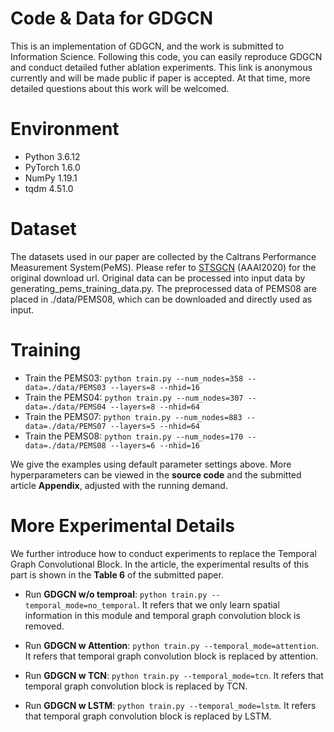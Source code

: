 # Code & Data for GDGCN
This is an implementation of GDGCN, and the work is submitted to Information Science. Following this code, you can easily reproduce GDGCN and conduct detailed futher ablation experiments. This link is anonymous currently and will be made public if paper is accepted. At that time, more detailed questions about this work will be welcomed. 

# Environment
- Python 3.6.12
- PyTorch 1.6.0
- NumPy 1.19.1
- tqdm 4.51.0

# Dataset
The datasets used in our paper are collected by the Caltrans Performance Measurement System(PeMS). Please refer to [STSGCN](https://github.com/Davidham3/STSGCN) (AAAI2020) for the original download url. Original data can be processed into input data by generating_pems_training_data.py. The preprocessed data of PEMS08 are placed in ./data/PEMS08, which can be downloaded and directly used as input.

# Training 
- Train the PEMS03: 
    ```python train.py --num_nodes=358 --data=./data/PEMS03 --layers=8 --nhid=16```
- Train the PEMS04:
    ```python train.py --num_nodes=307 --data=./data/PEMS04 --layers=8 --nhid=64``` 
- Train the PEMS07: 
    ```python train.py --num_nodes=883 --data=./data/PEMS07 --layers=5 --nhid=64```
- Train the PEMS08: 
    ```python train.py --num_nodes=170 --data=./data/PEMS08 --layers=6 --nhid=16```
  
We give the examples using default parameter settings above. More hyperparameters can be viewed in the **source code** and the submitted article **Appendix**, adjusted with the running demand.

# More Experimental Details
  We further introduce how to conduct experiments to replace the Temporal Graph Convolutional Block. In the article, the experimental results of this part is shown in the **Table 6** of the submitted paper.

  - Run **GDGCN w/o temproal**: ```python train.py --temporal_mode=no_temporal```. It refers that we only learn spatial information in this module and temporal graph convolution block is removed.
  
  - Run **GDGCN w Attention**: ```python train.py --temporal_mode=attention```. It refers that temporal graph convolution block is replaced by attention.
  
  - Run **GDGCN w TCN**: ```python train.py --temporal_mode=tcn```. It refers that temporal graph convolution block is replaced by TCN.
  
  - Run **GDGCN w LSTM**: ```python train.py --temporal_mode=lstm```. It refers that temporal graph convolution block is replaced by LSTM.
  
